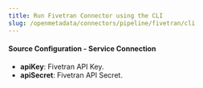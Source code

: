 ```yaml
---
title: Run Fivetran Connector using the CLI
slug: /openmetadata/connectors/pipeline/fivetran/cli
---
```


<ConnectorIntro connector="Fivetran" goal="CLI"/>

<Requirements />

<MetadataIngestionServiceDev service="pipeline" connector="Fivetran" goal="CLI"/>

<h4>Source Configuration - Service Connection</h4>

- **apiKey**: Fivetran API Key.
- **apiSecret**: Fivetran API Secret.

<MetadataIngestionConfig service="pipeline" connector="Fivetran" goal="CLI" />
